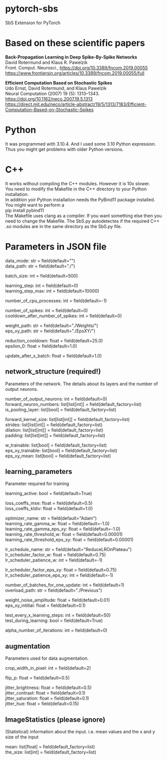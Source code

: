 # pytorch-sbs
SbS Extension for PyTorch


# Based on these scientific papers

**Back-Propagation Learning in Deep Spike-By-Spike Networks**  
David Rotermund and Klaus R. Pawelzik  
Front. Comput. Neurosci., https://doi.org/10.3389/fncom.2019.00055  
https://www.frontiersin.org/articles/10.3389/fncom.2019.00055/full  

**Efficient Computation Based on Stochastic Spikes**  
Udo Ernst, David Rotermund, and Klaus Pawelzik  
Neural Computation (2007) 19 (5): 1313–1343. https://doi.org/10.1162/neco.2007.19.5.1313  
https://direct.mit.edu/neco/article-abstract/19/5/1313/7183/Efficient-Computation-Based-on-Stochastic-Spikes  

# Python

It was programmed with 3.10.4. And I used some 3.10 Python expression. Thus you might get problems with older Python versions. 

# C++

It works without compiling the C++ modules. However it is 10x slower.   
You need to modify the Makefile in the C++ directory to your Python installation.  
In addition yoir Python installation needs the PyBind11 package installed. You might want to perform a  
pip install pybind11  
The Makefile uses clang as a compiler. If you want something else then you need to change the Makefile.
The SbS.py autodetectes if the required C++ .so modules are in the same directory as the SbS.py file.  

# Parameters in JSON file

data_mode: str = field(default="")  
data_path: str = field(default="./")  

batch_size: int = field(default=500)  

learning_step: int = field(default=0)  
learning_step_max: int = field(default=10000)  

number_of_cpu_processes: int = field(default=-1)  

number_of_spikes: int = field(default=0)  
cooldown_after_number_of_spikes: int = field(default=0)  

weight_path: str = field(default="./Weights/")  
eps_xy_path: str = field(default="./EpsXY/")  
    
reduction_cooldown: float = field(default=25.0)  
epsilon_0: float = field(default=1.0)  

update_after_x_batch: float = field(default=1.0)  


## network_structure (required!)
Parameters of the network. The details about its layers and the number of output neurons.  

number_of_output_neurons: int = field(default=0)  
forward_neuron_numbers: list[list[int]] = field(default_factory=list)  
is_pooling_layer: list[bool] = field(default_factory=list)  

forward_kernel_size: list[list[int]] = field(default_factory=list)  
strides: list[list[int]] = field(default_factory=list)  
dilation: list[list[int]] = field(default_factory=list)  
padding: list[list[int]] = field(default_factory=list)  

w_trainable: list[bool] = field(default_factory=list)  
eps_xy_trainable: list[bool] = field(default_factory=list)  
eps_xy_mean: list[bool] = field(default_factory=list)  


## learning_parameters
Parameter required for training   

learning_active: bool = field(default=True)  

loss_coeffs_mse: float = field(default=0.5)  
loss_coeffs_kldiv: float = field(default=1.0)  

optimizer_name: str = field(default="Adam")  
learning_rate_gamma_w: float = field(default=-1.0)  
learning_rate_gamma_eps_xy: float = field(default=-1.0)  
learning_rate_threshold_w: float = field(default=0.00001)  
learning_rate_threshold_eps_xy: float = field(default=0.00001)  

lr_schedule_name: str = field(default="ReduceLROnPlateau")  
lr_scheduler_factor_w: float = field(default=0.75)  
lr_scheduler_patience_w: int = field(default=-1)  

lr_scheduler_factor_eps_xy: float = field(default=0.75)  
lr_scheduler_patience_eps_xy: int = field(default=-1)  

number_of_batches_for_one_update: int = field(default=1)  
overload_path: str = field(default="./Previous")  

weight_noise_amplitude: float = field(default=0.01)  
eps_xy_intitial: float = field(default=0.1)  

test_every_x_learning_steps: int = field(default=50)  
test_during_learning: bool = field(default=True)  

alpha_number_of_iterations: int = field(default=0)  

## augmentation
Parameters used for data augmentation.  

crop_width_in_pixel: int = field(default=2)  

flip_p: float = field(default=0.5)  

jitter_brightness: float = field(default=0.5)  
jitter_contrast: float = field(default=0.1)  
jitter_saturation: float = field(default=0.1)  
jitter_hue: float = field(default=0.15)  


## ImageStatistics (please ignore)
(Statistical) information about the input. i.e. mean values and the x and y size of the input  

mean: list[float] = field(default_factory=list)  
the_size: list[int] = field(default_factory=list)  
